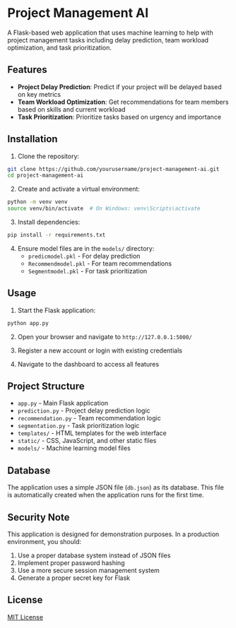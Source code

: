 # Project Management AI

A Flask-based web application that uses machine learning to help with project management tasks including delay prediction, team workload optimization, and task prioritization.

## Features

- **Project Delay Prediction**: Predict if your project will be delayed based on key metrics
- **Team Workload Optimization**: Get recommendations for team members based on skills and current workload
- **Task Prioritization**: Prioritize tasks based on urgency and importance

## Installation

1. Clone the repository:
```bash
git clone https://github.com/yourusername/project-management-ai.git
cd project-management-ai
```

2. Create and activate a virtual environment:
```bash
python -m venv venv
source venv/bin/activate  # On Windows: venv\Scripts\activate
```

3. Install dependencies:
```bash
pip install -r requirements.txt
```

4. Ensure model files are in the `models/` directory:
   - `predicmodel.pkl` - For delay prediction
   - `Recommendmodel.pkl` - For team recommendations
   - `Segmentmodel.pkl` - For task prioritization

## Usage

1. Start the Flask application:
```bash
python app.py
```

2. Open your browser and navigate to `http://127.0.0.1:5000/`

3. Register a new account or login with existing credentials

4. Navigate to the dashboard to access all features

## Project Structure

- `app.py` - Main Flask application
- `prediction.py` - Project delay prediction logic
- `recommendation.py` - Team recommendation logic
- `segmentation.py` - Task prioritization logic
- `templates/` - HTML templates for the web interface
- `static/` - CSS, JavaScript, and other static files
- `models/` - Machine learning model files

## Database

The application uses a simple JSON file (`db.json`) as its database. This file is automatically created when the application runs for the first time.

## Security Note

This application is designed for demonstration purposes. In a production environment, you should:

1. Use a proper database system instead of JSON files
2. Implement proper password hashing
3. Use a more secure session management system
4. Generate a proper secret key for Flask

## License

[MIT License](LICENSE)